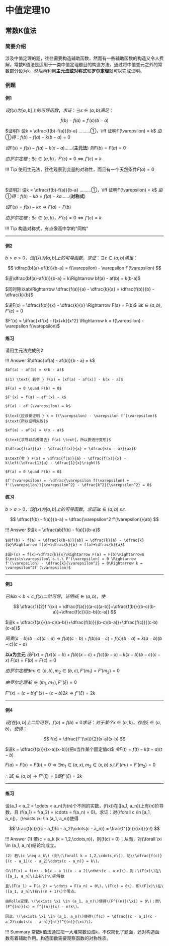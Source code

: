 # 中值定理10

## 常数K值法

### 简要介绍

涉及中值定理的题，往往需要构造辅助函数，然而有一些辅助函数的构造又令人费解。常数K值法是适用于一类中值定理题目的构造方法，通过将中值变元之外的常数部分设为k，然后再利用**主元法或对称式**和**罗尔定理**就可以完成证明。

### 例题

#### 例1

$设f(x)为[a,b]上的可导函数，求证：\exists\varepsilon\in (a,b)满足：$

$$
f(b) - f(a) = f'(\varepsilon)(b-a)
$$

$证明1: 设k = \dfrac{f(b)-f(a)}{b-a} .........①，\iff 证明f'(\varepsilon) = k$
$由①得：f(b) - f(a) - k(b-a) =0$

$设F(x) = f(x) - f(a) - k(x - a)......(\textbf{主元法})$
$则F(b) = F(a) = 0$

$由罗尔定理: \exists\varepsilon\in(a,b)，F'(\varepsilon) = 0\iff f'(\varepsilon) = k$

!!! Tip
    使用主元法，往往观察到变量的对称性，而且有一个天然条件$F(a) = 0$

<br>

$证明2: 设k = \dfrac{f(b)-f(a)}{b-a} .........①，\iff 证明f'(\varepsilon) = k$
$由①得：f(b) - kb = f(a) - ka......(\textbf{对称式})$

$设F(x) = f(x) - kx \Rightarrow F(a) = F(b)$

$由罗尔定理: \exists\varepsilon\in(a,b)，F'(\varepsilon) = 0\iff f'(\varepsilon) = k$

!!! Tip
    构造对称式，有点像高中学的"同构"


---

#### 例2

$b>a>0，设f(x)为[a,b]上的可导函数，求证：\exists\varepsilon\in (a,b)满足：$

$$
\dfrac{bf(a)-af(b)}{b-a} = f(\varepsilon) - \varepsilon f'(\varepsilon)
$$


$设\dfrac{bf(a)-af(b)}{b-a} = k\Rightarrow bf(a) - af(b) = k(b-a)$


$同时除以ab\Rightarrow \dfrac{f(a)}{a} - \dfrac{k}{a} = \dfrac{f(b)}{b} - \dfrac{k}{b}$

$设F(x) = \dfrac{f(x)}{x} - \dfrac{k}{x} \Rightarrow F(a) = F(b)$
$\exists\varepsilon\in (a,b), F'(\varepsilon) = 0$

$F'(x) = \dfrac{xf'(x) - f(x)+k}{x^2}  \Rightarrow k = f(\varepsilon) - \varepsilon f(\varepsilon)$​

#### 练习

请用主元法完成例2

!!! Answer
    $\dfrac{bf(a) - af(b)}{b - a} = k$

    $bf(a) - af(b) = k(b - a)$

    $(1) \text{ 若令 } F(x) = [xf(a) - af(x)] - k(x - a)$

    $F(a) = 0 \quad F(b) = 0$

    $F'(x) = f(a) - af'(x) - k$

    $f(a) - af'(\varepsilon) = k$

    $\text{应该要证明 } k = f(\varepsilon) - \varepsilon f'(\varepsilon)$
    $\text{所以证明失败}$

    $xf(a) - af(x) = k(x - a)$

    $\text{求导以后要清去} f(a) \text{，所以要进行变形}$

    $\dfrac{f(a)}{a} - \dfrac{f(x)}{x} = \dfrac{k(x - a)}{ax}$

    $\text{令 } F(x) = \dfrac{f(a)}{a} - \dfrac{f(x)}{x} - k\left(\dfrac{1}{a} - \dfrac{1}{x}\right)$

    $F(a) = 0 \quad F(b) = 0$

    $f'(\varepsilon) = -\dfrac{\varepsilon f(\varepsilon) + f'(\varepsilon)}{\varepsilon^2} - \dfrac{k^2}{\varepsilon^2} = 0$



#### 练习

$b>a>0，设f(x)为[a,b]上的可导函数，求证\exists\varepsilon\in (a,b)\ s.t.$

$$
\dfrac{f(b) - f(a)}{b-a} = \dfrac{\varepsilon^2 f'(\varepsilon)}{ab}
$$

!!! Answer
    $设k = \dfrac{ab[f(b) - f(a)]}{b-a}$

    $则f(b) - f(a) = \dfrac{k(b-a)}{ab} = \dfrac{k}{a} - \dfrac{k}{b}\Rightarrow f(b)+\dfrac{k}{b} = f(a)+\dfrac{k}{a}$

    $设F(x) = f(x)+\dfrac{k}{x}\Rightarrow F(a) = F(b)\Rightarrow$
    $\exists\varepsilon\ s.t.\ F'(\varepsilon) = 0 \Rightarrow f'(\varepsilon) - \dfrac{k}{\varepsilon^2} = 0\Rightarrow k = \varepsilon^2f'(\varepsilon)$

---

#### 例3

$已知a<b<c, f(x)二阶可导，证明\exists\xi\in(a,b)，使$

$$
\dfrac{1}{2}f''(\xi) = \dfrac{f(a)}{(a-c)(a-b)}+\dfrac{f(b)}{(b-c)(b-a)}+\dfrac{f(c)}{(c-b)(c-a)}
$$

$设k = \dfrac{f(a)}{(a-c)(a-b)}+\dfrac{f(b)}{(b-c)(b-a)}+\dfrac{f(c)}{(c-b)(c-a)}$

$同乘(a-b)(b-c)(c-a)\Rightarrow f(a)(c-b)+f(b)(a-c)+f(c)(b-a) = k(a-b)(b-c)(c-a)$

$\textbf{以a为主元}$
$设F(x) = f(x)(c-b)+f(b)(x-c)+f(c)(b-x) - k(x-b)(b-c)(c-x)$
$F(a) = F(b) = F(c) = 0$

$由罗尔定理\exists m_1\in(a,b),m_2\in(b,c), F'(m_1) = F'(m_2) = 0$

$由罗尔定理\exists\xi\in(m_1,m_2),F''(\xi) = 0$​

$F''(x) = (c-b)f''(x) - (c-b)2k \Rightarrow f''(\xi) = 2k$

---

#### 例4

$设f在[a,b]上二阶可导，f(a) = f(b) = 0 求证：对于某个x\in(a,b)，存在\xi\in(a,b)，使得：$

$$
f(x) = \dfrac{f''(\xi)}{2}(x-a)(x-b)
$$

$设k = \dfrac{f(x)}{(x-a)(x-b)}(把x当作某个固定值c)$
$令F(t) = f(t) - k(t-a)(t-b)$

$F(a) = F(x) = F(b) = 0\Rightarrow \exists m_1\in(a,x),m_2\in(x,b)\ s.t.F'(m_1) = F'(m_2) = 0$

$\therefore\exists\xi\in(a,b) \Rightarrow F''(\xi) = 0即f''(\xi) = 2k$

---

#### 练习

设\(a_1 < a_2 < \cdots < a_n\)为\(n\)个不同的实数，\(f(x)\)在\([a_1, a_n]\)上有\(n\)阶导数，且
\(f(a_1) = f(a_2) = \cdots = f(a_n) = 0\)。求证：对\(\forall c \in [a_1, a_n]\)，\(\exists \xi \in (a_1, a_n)\)使得

$$
\frac{f(c)}{(c - a_1)(c - a_2)\cdots(c - a_n)} = \frac{f^{(n)}(\xi)}{n!}
$$

!!! Answer
    (1) 若\(c = a_k (k = 1,2,\cdots,n)\)，则\(f(c) = 0\)；从而，对\(\forall \xi \in (a_1, a_n)\)结论均成立。

    (2) 若\(c \neq a_k\) (对\(\forall k = 1,2,\cdots,n\))，记\(\dfrac{f(c)}{(c - a_1)(c - a_2)\cdots(c - a_n)} = k\)。

    令\(F(x) = f(x) - k(x - a_1)(x - a_2)\cdots(x - a_n)\)，则：\(F(x)\)在\([a_1, a_n]\)上有\(n\)阶导数

    且\(F(a_1) = F(a_2) = \cdots = F(a_n) = 0\)，\(F(c) = 0\)，即\(F(x)\)在\([a_1, a_n]\)有\((n + 1)\)个零点。

    由Rolle定理，\(\exists \xi \in (a_1, a_n)\)使得\(F^{(n)}(\xi) = 0\)；而\(F^{(n)}(x) = f^{(n)}(x) - n!k\)。

    因此，\(\exists \xi \in (a_1, a_n)\)使得\(f(c) = \dfrac{(c - a_1)(c - a_2)\cdots(c - a_n)}{n!}f^{(n)}(\xi)\)。



!!! Summary
    常数k值法通过把一大堆常数设成k，不仅简化了题面，还对构造函数有着辅助作用。构造函数需要观察函数的对称性质。
